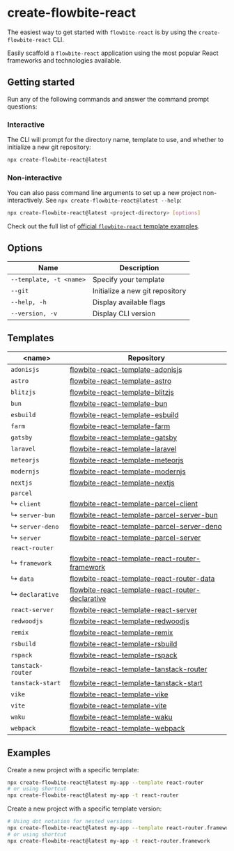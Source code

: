 # create-flowbite-react

The easiest way to get started with `flowbite-react` is by using the `create-flowbite-react` CLI.

Easily scaffold a `flowbite-react` application using the most popular React frameworks and technologies available.

## Getting started

Run any of the following commands and answer the command prompt questions:

### Interactive

The CLI will prompt for the directory name, template to use, and whether to initialize a new git repository:

```bash
npx create-flowbite-react@latest
```

### Non-interactive

You can also pass command line arguments to set up a new project non-interactively. See `npx create-flowbite-react@latest --help`:

```bash
npx create-flowbite-react@latest <project-directory> [options]
```

Check out the full list of [official `flowbite-react` template examples](https://github.com/themesberg/flowbite-react-templates).

## Options

| Name                    | Description                     |
| ----------------------- | ------------------------------- |
| `--template, -t <name>` | Specify your template           |
| `--git`                 | Initialize a new git repository |
| `--help, -h`            | Display available flags         |
| `--version, -v`         | Display CLI version             |

## Templates

| \<name>           | Repository                                                                                                                         |
| ----------------- | ---------------------------------------------------------------------------------------------------------------------------------- |
| `adonisjs`        | [flowbite-react-template-adonisjs](https://github.com/themesberg/flowbite-react-template-adonisjs)                                 |
| `astro`           | [flowbite-react-template-astro](https://github.com/themesberg/flowbite-react-template-astro)                                       |
| `blitzjs`         | [flowbite-react-template-blitzjs](https://github.com/themesberg/flowbite-react-template-blitzjs)                                   |
| `bun`             | [flowbite-react-template-bun](https://github.com/themesberg/flowbite-react-template-bun)                                           |
| `esbuild`         | [flowbite-react-template-esbuild](https://github.com/themesberg/flowbite-react-template-esbuild)                                   |
| `farm`            | [flowbite-react-template-farm](https://github.com/themesberg/flowbite-react-template-farm)                                         |
| `gatsby`          | [flowbite-react-template-gatsby](https://github.com/themesberg/flowbite-react-template-gatsby)                                     |
| `laravel`         | [flowbite-react-template-laravel](https://github.com/themesberg/flowbite-react-template-laravel)                                   |
| `meteorjs`        | [flowbite-react-template-meteorjs](https://github.com/themesberg/flowbite-react-template-meteorjs)                                 |
| `modernjs`        | [flowbite-react-template-modernjs](https://github.com/themesberg/flowbite-react-template-modernjs)                                 |
| `nextjs`          | [flowbite-react-template-nextjs](https://github.com/themesberg/flowbite-react-template-nextjs)                                     |
| `parcel`          |                                                                                                                                    |
| ↳ `client`        | [flowbite-react-template-parcel-client](https://github.com/themesberg/flowbite-react-template-parcel-client)                       |
| ↳ `server-bun`    | [flowbite-react-template-parcel-server-bun](https://github.com/themesberg/flowbite-react-template-parcel-server-bun)               |
| ↳ `server-deno`   | [flowbite-react-template-parcel-server-deno](https://github.com/themesberg/flowbite-react-template-parcel-server-deno)             |
| ↳ `server`        | [flowbite-react-template-parcel-server](https://github.com/themesberg/flowbite-react-template-parcel-server)                       |
| `react-router`    |                                                                                                                                    |
| ↳ `framework`     | [flowbite-react-template-react-router-framework](https://github.com/themesberg/flowbite-react-template-react-router-framework)     |
| ↳ `data`          | [flowbite-react-template-react-router-data](https://github.com/themesberg/flowbite-react-template-react-router-data)               |
| ↳ `declarative`   | [flowbite-react-template-react-router-declarative](https://github.com/themesberg/flowbite-react-template-react-router-declarative) |
| `react-server`    | [flowbite-react-template-react-server](https://github.com/themesberg/flowbite-react-template-react-server)                         |
| `redwoodjs`       | [flowbite-react-template-redwoodjs](https://github.com/themesberg/flowbite-react-template-redwoodjs)                               |
| `remix`           | [flowbite-react-template-remix](https://github.com/themesberg/flowbite-react-template-remix)                                       |
| `rsbuild`         | [flowbite-react-template-rsbuild](https://github.com/themesberg/flowbite-react-template-rsbuild)                                   |
| `rspack`          | [flowbite-react-template-rspack](https://github.com/themesberg/flowbite-react-template-rspack)                                     |
| `tanstack-router` | [flowbite-react-template-tanstack-router](https://github.com/themesberg/flowbite-react-template-tanstack-router)                   |
| `tanstack-start`  | [flowbite-react-template-tanstack-start](https://github.com/themesberg/flowbite-react-template-tanstack-start)                     |
| `vike`            | [flowbite-react-template-vike](https://github.com/themesberg/flowbite-react-template-vike)                                         |
| `vite`            | [flowbite-react-template-vite](https://github.com/themesberg/flowbite-react-template-vite)                                         |
| `waku`            | [flowbite-react-template-waku](https://github.com/themesberg/flowbite-react-template-waku)                                         |
| `webpack`         | [flowbite-react-template-webpack](https://github.com/themesberg/flowbite-react-template-webpack)                                   |

## Examples

Create a new project with a specific template:

```bash
npx create-flowbite-react@latest my-app --template react-router
# or using shortcut
npx create-flowbite-react@latest my-app -t react-router
```

Create a new project with a specific template version:

```bash
# Using dot notation for nested versions
npx create-flowbite-react@latest my-app --template react-router.framework
# or using shortcut
npx create-flowbite-react@latest my-app -t react-router.framework
```
